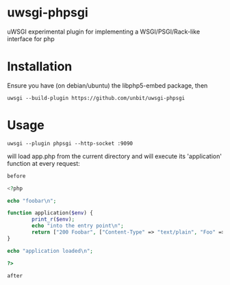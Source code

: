 # uwsgi-phpsgi

uWSGI experimental plugin for implementing a WSGI/PSGI/Rack-like interface for php


Installation
============

Ensure you have (on debian/ubuntu) the libphp5-embed package, then

```
uwsgi --build-plugin https://github.com/unbit/uwsgi-phpsgi
```

Usage
=====

```
uwsgi --plugin phpsgi --http-socket :9090
```

will load app.php from the current directory and will execute its 'application' function at every request:

```php
before

<?php

echo "foobar\n";

function application($env) {
        print_r($env);
        echo "into the entry point\n";
        return ["200 Foobar", ["Content-Type" => "text/plain", "Foo" => "Bar", "Multi-Header" => ["One", "Two", "Three"] ], ["Hello World\n", "Test Test\n", $env['PATH_INFO'] ]];
}

echo "application loaded\n";

?>

after
```
